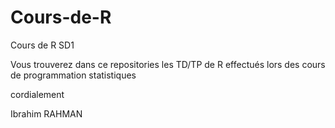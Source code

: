 # Cours-de-R
Cours de R SD1



Vous trouverez dans ce repositories les TD/TP de R effectués lors des cours de programmation statistiques



cordialement


Ibrahim RAHMAN
